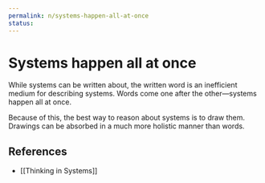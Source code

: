 ```yaml
---
permalink: n/systems-happen-all-at-once
status: 
---
```

# Systems happen all at once

While systems can be written about, the written word is an inefficient medium for describing systems. Words come one after the other—systems happen all at once.

Because of this, the best way to reason about systems is to draw them. Drawings can be absorbed in a much more holistic manner than words.

## References

- [[Thinking in Systems]]
